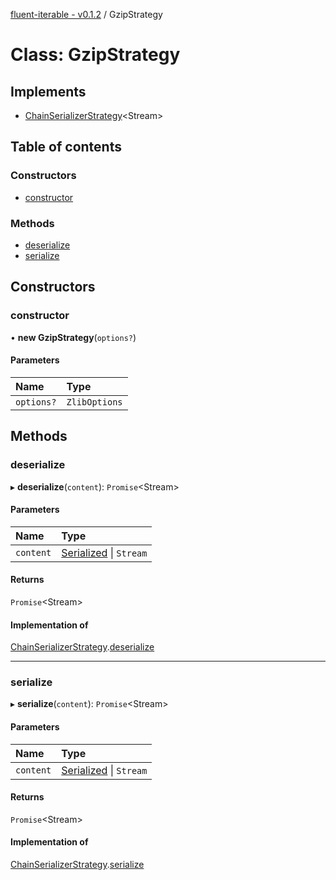 [fluent-iterable - v0.1.2](../README.md) / GzipStrategy

# Class: GzipStrategy

## Implements

- [ChainSerializerStrategy](../interfaces/chainserializerstrategy.md)<Stream\>

## Table of contents

### Constructors

- [constructor](gzipstrategy.md#constructor)

### Methods

- [deserialize](gzipstrategy.md#deserialize)
- [serialize](gzipstrategy.md#serialize)

## Constructors

### constructor

• **new GzipStrategy**(`options?`)

#### Parameters

| Name | Type |
| :------ | :------ |
| `options?` | `ZlibOptions` |

## Methods

### deserialize

▸ **deserialize**(`content`): `Promise`<Stream\>

#### Parameters

| Name | Type |
| :------ | :------ |
| `content` | [Serialized](../README.md#serialized) \| `Stream` |

#### Returns

`Promise`<Stream\>

#### Implementation of

[ChainSerializerStrategy](../interfaces/chainserializerstrategy.md).[deserialize](../interfaces/chainserializerstrategy.md#deserialize)

___

### serialize

▸ **serialize**(`content`): `Promise`<Stream\>

#### Parameters

| Name | Type |
| :------ | :------ |
| `content` | [Serialized](../README.md#serialized) \| `Stream` |

#### Returns

`Promise`<Stream\>

#### Implementation of

[ChainSerializerStrategy](../interfaces/chainserializerstrategy.md).[serialize](../interfaces/chainserializerstrategy.md#serialize)
